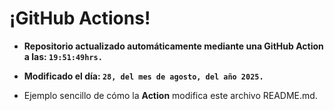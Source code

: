 # ¡GitHub Actions!
* **Repositorio actualizado automáticamente mediante una GitHub Action a las: `19:51:49hrs.`**
* **Modificado el día: `28, del mes de agosto, del año 2025.`**

* Ejemplo sencillo de cómo la **Action** modifica este archivo README.md.
